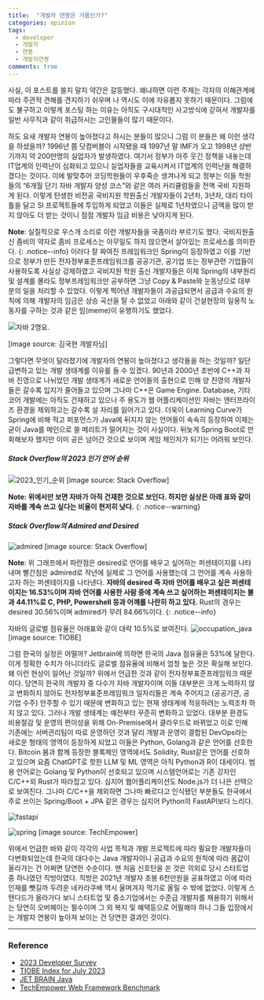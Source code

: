 ```yaml
---
title:  "개발자 연봉은 거품인가?"
categories: opinion
tags:
  - developer
  - 개발자 
  - 연봉
  - 개발자연봉
comments: true
---
```


사실, 이 포스트를 쓸지 말지 약간은 갈등했다. 왜냐하면 이런 주제는 각자의 이해관계에
따라 주관적 견해를 견지하기 쉬우며 나 역시도 이에 자유롭지 못하기 때문이다.
그럼에도 불구하고 이렇게 포스팅 하는 이유는 아직도 구시대적인 사고방식에 갇혀서
개발자를 일반 사무직과 같이 취급하시는 고인물들이 많기 때문이다.  
  
하도 요새 개발자 연봉이 높아졌다고 하시는 분들이 많으니 그럼 이 분들은 왜 이런 생각을
하셨을까? 1996년 쯤 닷컴버블이 시작됐을 때 1997년 말 IMF가 오고 1998년 상반기까지 약
200만명의 실업자가 발생하였다. 여기서 정부가 아주 웃긴 정책을 내놓는데 IT업계의
인력난이 심화되고 있으니 실업자들을 교육시켜서 IT업계의 인력난을 해결하겠다는 것이다.
이에 발맞추어 코딩학원들이 우후죽순 생겨나게 되고 정부는 이들 학원들의
“6개월 단기 자바 개발자 양성 코스”와 같은 여러 커리큘럼들을 전액 국비
지원하게 된다. 이렇게 탄생한 비전공 국비지원 학원출신 개발자들이 2년차, 3년차,
대리 타이틀을 달고 SI 프로젝트들에 투입하게 되었고 이들은 실제로 1년차였으니
금액을 많이 받지 않아도 더 받는 것이니 점점 개발자 임금 비용은 낮아지게 된다.  
  
**Note**: 실질적으로 우스개 소리로 이런 개발자들을 국좀이라 부르기도 했다.
국비지원출신 좀비의 약자로 좀비 프로세스는 아무일도 하지 않으면서 살아있는
프로세스를 의미한다.
{: .notice--info}
이러다 잘 짜여진 프레임워크인 Spring이 등장하였고 이를 기반으로 정부가 만든
전자정부표준프레임워크를 공공기관, 공기업 또는
정부관련 기업들이 사용하도록 사실상 강제하였고 국비지원 학원 출신 개발자들은
이제 Spring의 내부원리 및 설계를 몰라도 정부프레임워크만 공부하면
그냥 Copy & Paste와 눈동냥으로 대부분의 일을 처리할 수 있었다.
이렇게 찍어낸 개발자들이 과공급되면서 공급과 수요의 원칙에 의해 개발자의 임금은
상승 곡선을 탈 수 없었고 아래와 같이 건설현장의 일용직 노동자를 구하는 것과
같은 밈(meme)이 유행하기도 했었다.  
  
![자바 2명요.](https://www.dropbox.com/s/6ih9mm6fh26v1kx/java.png?raw=1)
  
[image source: 김국현 개발자님]
  
그렇다면 무엇이 달라졌기에 개발자의 연봉이 높아졌다고 생각들을 하는 것일까? 일단
급변하고 있는 개발 생태계를 이유를 들 수 있겠다. 90년과 2000년 초반에 C++과
자바 진영으로 나뉘었던 개발 생태계가 새로운 언어들의 출현으로 인해
양 진영의 개발자들은 갈수록 입지가 줄어들고 있으며 그나마 C++은 Game Engine. Database,
기타 코어 개발에는 아직도 건재하고 있으나 주 용도가 웹 어플리케이션인 자바는
엔터프라이즈 환경을 제외하고는 갈수록 설 자리를 잃어가고 있다.
더욱이 Learning Curve가 Spring에 비해 적고 퍼포먼스가 Java에 뒤지지 않는 언어들이
속속히 등장하여 이제는 굳이 Java를 메인으로 쓸 메리트가 떨어지는 것이 사실이다.
뒤늦게 Spring Boot로 만회해보자 했지만 이미 공은 넘어간 것으로 보이며
게임 체인저가 되기는 어려워 보인다.  

##### Stack Overflow의 2023 인기 언어 순위

![2023_인기_순위](https://www.dropbox.com/s/o875pj5vu0ity39/favorite_languages.png?raw=1)
[image source: Stack Overflow]
  
**Note: 위에서만 보면 자바가 아직 건재한 것으로 보인다. 하지만 실상은 아래 표와 같이
자바를 계속 쓰고 싶다는 비율이 현저히 낮다.**
{: .notice--warning}
  
##### Stack Overflow의 Admired and Desired
  
![admired](https://www.dropbox.com/s/025co82l0wrcfs9/admire_desired.png?raw=1)
[image source: Stack Overflow]
  
**Note**: 위 그래프에서 파란점은 desired로 언어를 배우고 싶어하는 퍼센테이지를
나타내며 빨간점은 admired로 작년에 실제로 그 언어를 사용했는데 그 언어를 계속
사용하고자 하는 퍼센테이지를 나타낸다. **자바의 desired 즉 자바 언어를 배우고 싶은
퍼센테이지는 16.53%이며 자바 언어를 사용한 사람 중에 계속 쓰고 싶어하는 퍼센테이지는
불과 44.11%로 C, PHP, Powershell 등과 어깨를 나란히 하고 있다.** Rust의 경우는 desired
30.56%이며 admired가 무려 84.66%이다.
{: .notice--info}
  
자바의 글로벌 점유율은 아래표와 같이 대략 10.5%로 보여진다.
![occupation_java](https://www.dropbox.com/s/wg1ucv0yvwm7wpx/occupation.png?raw=1)
[image source: TIOBE]
  
그럼 한국의 실정은 어떨까? Jetbrain에 의하면 한국의 Java 점유율은
53%에 달한다. 이게 정확한 수치가 아니더라도 글로벌 점유율에 비해서 엄청 높은 것은
확실해 보인다. 왜 이런 현상이 일어난 것일까? 위에서 언급한 것과 같이
전자정부표준프레임워크 때문이다. 당연히 한국의 개발자 중 다수가 자바 개발자이며 이들
대부분은 크게 노력하지 않고 변화하지 않아도 전자정부표준프레임워크 일자리들은 계속
주어지고 (공공기관, 공기업 수주) 안주할 수 있기 때문에 변화하고 있는 현재 생태계에
적응하려는 노력조차 하지 않고 있다. 그러나 개발 생태계는 예전부터 꾸준히 변화하고
있었다. 대부분 환경도 비용절감 및 운영의 편이성을 위해 On-Premise에서 클라우드로
바뀌었고 이로 인해 기존에는 서버관리팀이 따로 운영하던 것과 달리 개발과 운영이 결합된
DevOps라는 새로운 형태의 영역이 등장하게 되었고 이들은 Python, Golang과 같은 언어를
선호한다. Bitcoin 붐과 함께 등장한 블록체인 영역에서도 Solidity, Rust같은 언어를
선호하고 있으며 요즘 ChatGPT로 핫한 LLM 및 ML 영역은 아직 Python과 R이 대세이다.
범용 언어로는 Golang 및 Python이 선호되고 있으며 시스템언어로는 기존 강자인 C/C++외
Rust가 따라잡고 있다. 심지어 웹어플리케이션도 Node.js가 더 나은 선택으로 보여진다.
그나마 C/C++을 제외하면 그나마 빠르다고 인식됐던 부분들도 한국에서 주로 쓰이는
Spring/Boot + JPA 같은 경우는 심지어 Python의 FastAPI보다 느리다.
  
![fastapi](https://www.dropbox.com/s/1189ewjrphn9uu1/fastapi.png?raw=1)
  
![spring](https://www.dropbox.com/s/1ibbufd3s704xp8/spring.png?raw=1)
[image source: TechEmpower]
  
위에서 언급한 바와 같이 각각의 사업 목적과 개발 프로젝트에 따라 필요한 개발자들이
다변화되었는데 한국의 대다수는 Java 개발자이니 공급과 수요의 원칙에 따라 몸값이
올라가는 건 어쩌면 당연한 수순이다. 맨 처음 신호탄을 쏜 것은 의외로 당시 스타트업 중
하나였던 직방이였다. 직방은 2021년 개발자 초봉 6천만원을 공표하였고 이에 따라 인재를
뺏길까 두려운 네카라쿠배 역시 울며겨자 먹기로 올릴 수 밖에 없었다. 이렇게 스탠다드가
올라가다 보니 스타트업 및 중소기업에서는 수준급 개발자를 채용하기 위해서는 당연히
오버페이는 필수이며 그 외 복지 및 혜택등으로 어필해야 하니 그들 입장에서는 개발자
연봉이 높아져 보이는 건 당연한 결과인 것이다.

---

### Reference

+ [2023 Developer Survey](https://survey.stackoverflow.co/2023/)
+ [TIOBE Index for July 2023](https://www.tiobe.com/tiobe-index/)
+ [JET BRAIN Java](https://www.jetbrains.com/ko-kr/lp/devecosystem-2021/java/)
+ [TechEmpower Web Framework Benchmark](https://www.techempower.com/benchmarks/#section=data-r21)